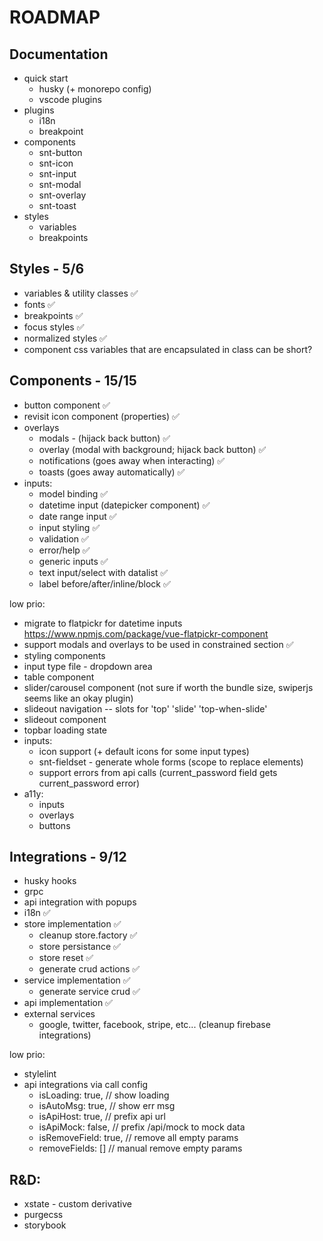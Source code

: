 # ROADMAP

## Documentation

- quick start
  - husky (+ monorepo config)
  - vscode plugins
- plugins
  - i18n
  - breakpoint
- components
  - snt-button
  - snt-icon
  - snt-input
  - snt-modal
  - snt-overlay
  - snt-toast
- styles
  - variables
  - breakpoints

## Styles - 5/6

- variables & utility classes ✅
- fonts ✅
- breakpoints ✅
- focus styles ✅
- normalized styles ✅
- component css variables that are encapsulated in class can be short?

## Components - 15/15

- button component ✅
- revisit icon component (properties) ✅
- overlays
  - modals - (hijack back button) ✅
  - overlay (modal with background; hijack back button) ✅
  - notifications (goes away when interacting) ✅
  - toasts (goes away automatically) ✅
- inputs:
  - model binding ✅
  - datetime input (datepicker component) ✅
  - date range input ✅
  - input styling ✅
  - validation ✅
  - error/help ✅
  - generic inputs ✅
  - text input/select with datalist ✅
  - label before/after/inline/block ✅

low prio:

- migrate to flatpickr for datetime inputs https://www.npmjs.com/package/vue-flatpickr-component
- support modals and overlays to be used in constrained section ✅
- styling components
- input type file - dropdown area
- table component
- slider/carousel component (not sure if worth the bundle size, swiperjs seems like an okay plugin)
- slideout navigation -- slots for 'top' 'slide' 'top-when-slide'
- slideout component
- topbar loading state
- inputs:
  - icon support (+ default icons for some input types)
  - snt-fieldset - generate whole forms (scope to replace elements)
  - support errors from api calls (current_password field gets current_password error)
- a11y:
  - inputs
  - overlays
  - buttons

## Integrations - 9/12

- husky hooks
- grpc
- api integration with popups
- i18n ✅
- store implementation ✅
  - cleanup store.factory ✅
  - store persistance ✅
  - store reset ✅
  - generate crud actions ✅
- service implementation ✅
  - generate service crud ✅
- api implementation ✅
- external services
  - google, twitter, facebook, stripe, etc... (cleanup firebase integrations)

low prio:

- stylelint
- api integrations via call config
  - isLoading: true, // show loading
  - isAutoMsg: true, // show err msg
  - isApiHost: true, // prefix api url
  - isApiMock: false, // prefix /api/mock to mock data
  - isRemoveField: true, // remove all empty params
  - removeFields: [] // manual remove empty params

## R&D:

- xstate - custom derivative
- purgecss
- storybook
